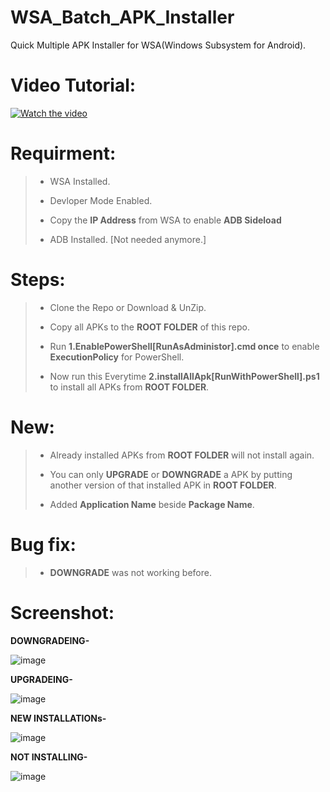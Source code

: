 # WSA_Batch_APK_Installer
Quick Multiple APK Installer for WSA(Windows Subsystem for Android).

# Video Tutorial:
[![Watch the video](https://user-images.githubusercontent.com/48239104/139421675-8514ab6a-3b81-4667-ba4a-b21818f09f5a.png)](https://youtu.be/taYi4qC2qhs)

# Requirment:
> * WSA Installed.
> 
> * Devloper Mode Enabled.
> 
> * Copy the **IP Address** from WSA to enable **ADB Sideload**
> 
> * ADB Installed. [Not needed anymore.]

# Steps:

> * Clone the Repo or Download & UnZip.
> 
> * Copy all APKs to the **ROOT FOLDER** of this repo. 
> 
> * Run **1.EnablePowerShell[RunAsAdministor].cmd once** to enable **ExecutionPolicy** for PowerShell.
> 
> * Now run this Everytime **2.installAllApk[RunWithPowerShell].ps1** to install all APKs from **ROOT FOLDER**.

# New:

> * Already installed APKs from **ROOT FOLDER** will not install again.
> 
> * You can only **UPGRADE** or **DOWNGRADE** a APK by putting another version of that installed APK in **ROOT FOLDER**.
>
> * Added **Application Name** beside **Package Name**.

# Bug fix:

> * **DOWNGRADE** was not working before. 

# Screenshot:
**DOWNGRADEING-**

![image](https://user-images.githubusercontent.com/48239104/139204924-53df877f-039c-40d8-a03b-d8a86d037219.png)

**UPGRADEING-**

![image](https://user-images.githubusercontent.com/48239104/139204886-cf831185-24b3-43f0-896c-1035b896fdeb.png)

**NEW INSTALLATIONs-**

![image](https://user-images.githubusercontent.com/48239104/139204805-5b2bc9f0-74bd-4ed2-93cc-38675299acae.png)

**NOT INSTALLING-**

![image](https://user-images.githubusercontent.com/48239104/139204547-624e7df5-d8a6-46c9-8c8d-e0326dcae64b.png)

